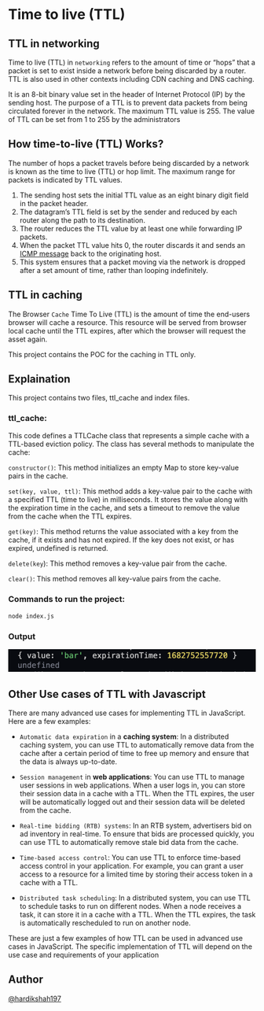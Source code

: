 # Time to live (TTL)

## TTL in networking
Time to live (TTL) in `networking` refers to the amount of time or “hops” that a packet is set to exist inside a network before being discarded by a router. TTL is also used in other contexts including CDN caching and DNS caching.

It is an 8-bit binary value set in the header of Internet Protocol (IP) by the sending host. The purpose of a TTL is to prevent data packets from being circulated forever in the network. The maximum TTL value is 255. The value of TTL can be set from 1 to 255 by the administrators

## How time-to-live (TTL) Works?
The number of hops a packet travels before being discarded by a network is known as the time to live (TTL) or hop limit. The maximum range for packets is indicated by TTL values.

1. The sending host sets the initial TTL value as an eight binary digit field in the packet header. 
2. The datagram’s TTL field is set by the sender and reduced by each router along the path to its destination. 
3. The router reduces the TTL value by at least one while forwarding IP packets. 
4. When the packet TTL value hits 0, the router discards it and sends an [ICMP message](https://www.cloudflare.com/learning/ddos/glossary/internet-control-message-protocol-icmp/) back to the originating host.
5. This system ensures that a packet moving via the network is dropped after a set amount of time, rather than looping indefinitely.

## TTL in caching
The Browser `Cache` Time To Live (TTL) is the amount of time the end-users browser will cache a resource. This resource will be served from browser local cache until the TTL expires, after which the browser will request the asset again.

This project contains the POC for the caching in TTL only.

## Explaination 
This project contains two files, ttl_cache and index files.
### ttl_cache:
This code defines a TTLCache class that represents a simple cache with a TTL-based eviction policy. The class has several methods to manipulate the cache:

`constructor()`: This method initializes an empty Map to store key-value pairs in the cache.

`set(key, value, ttl)`: This method adds a key-value pair to the cache with a specified TTL (time to live) in milliseconds. It stores the value along with the expiration time in the cache, and sets a timeout to remove the value from the cache when the TTL expires.

`get(key)`: This method returns the value associated with a key from the cache, if it exists and has not expired. If the key does not exist, or has expired, undefined is returned.

`delete(key`): This method removes a key-value pair from the cache.

`clear()`: This method removes all key-value pairs from the cache.

### Commands to run the project:
```bash
node index.js
```

### Output
![alt text](./asset/sample_output.png)

## Other Use cases of TTL with Javascript
There are many advanced use cases for implementing TTL in JavaScript. Here are a few examples:

- `Automatic data expiration` in a __caching system__: In a distributed caching system, you can use TTL to automatically remove data from the cache after a certain period of time to free up memory and ensure that the data is always up-to-date.

- `Session management` in __web applications__: You can use TTL to manage user sessions in web applications. When a user logs in, you can store their session data in a cache with a TTL. When the TTL expires, the user will be automatically logged out and their session data will be deleted from the cache.

- `Real-time bidding (RTB) systems`: In an RTB system, advertisers bid on ad inventory in real-time. To ensure that bids are processed quickly, you can use TTL to automatically remove stale bid data from the cache.

- `Time-based access control`: You can use TTL to enforce time-based access control in your application. For example, you can grant a user access to a resource for a limited time by storing their access token in a cache with a TTL.

- `Distributed task scheduling`: In a distributed system, you can use TTL to schedule tasks to run on different nodes. When a node receives a task, it can store it in a cache with a TTL. When the TTL expires, the task is automatically rescheduled to run on another node.

These are just a few examples of how TTL can be used in advanced use cases in JavaScript. The specific implementation of TTL will depend on the use case and requirements of your application


## Author
[@hardikshah197](https://github.com/hardikshah197)